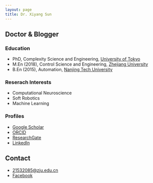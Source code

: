 ```yaml
---
layout: page
title: Dr. Xiyang Sun
---
```


## Doctor & Blogger

### Education
* PhD, Complexity Science and Engineering, [University of Tokyo](https://www.u-tokyo.ac.jp/ja/index.html)
* M.En (2018), Control Science and Engineering, [Zhejiang University](http://www.zju.edu.cn/)
* B.En (2015), Automation, [Nanjing Tech University](http://www.njtech.edu.cn/)

### Reserach Interests
* Computational Neuroscience
* Soft Robotics
* Machine Learning

### Profiles
* [Google Scholar](https://scholar.google.com/citations?hl=en&user=eIA-olIAAAAJ)
* [ORCID](https://orcid.org/0000-0002-6655-4490)
* [ResearchGate](https://www.researchgate.net/profile/Xiyang_Sun2)
* [LinkedIn](https://www.linkedin.com/in/xiyangsun/)

## Contact
* 21532085@zju.edu.cn
* [Facebook](https://www.facebook.com/people/Xiyang-Sun/100025335752931)
